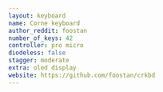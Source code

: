 ```yaml
---
layout: keyboard
name: Corne keyboard
author_reddit: foostan
number_of_keys: 42
controller: pro micro
diodeless: false
stagger: moderate
extra: oled display
website: https://github.com/foostan/crkbd
---
```

